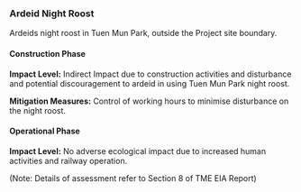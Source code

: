 ### Ardeid Night Roost

Ardeids night roost in Tuen Mun Park, outside the Project site boundary.

#### Construction Phase

**Impact Level:** Indirect Impact due to construction activities and disturbance
and potential discouragement to ardeid in using Tuen Mun Park night roost.

**Mitigation Measures:** Control of working hours to minimise disturbance
on the night roost.

#### Operational Phase

**Impact Level:** No adverse ecological impact due to increased human activities
and railway operation.

(Note: Details of assessment refer to Section 8 of TME EIA Report)
